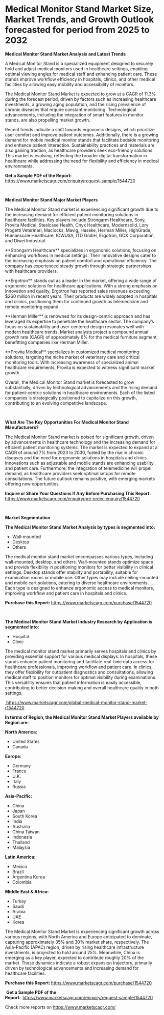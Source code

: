 <p><h1>Medical Monitor Stand Market Size, Market Trends, and Growth Outlook forecasted for period from 2025 to 2032</h1></p><p><strong>Medical Monitor Stand Market Analysis and Latest Trends</strong></p>
<p><p>A Medical Monitor Stand is a specialized equipment designed to securely hold and adjust medical monitors used in healthcare settings, enabling optimal viewing angles for medical staff and enhancing patient care. These stands improve workflow efficiency in hospitals, clinics, and other medical facilities by allowing easy mobility and accessibility of monitors.</p><p>The Medical Monitor Stand Market is expected to grow at a CAGR of 11.3% during the forecast period, driven by factors such as increasing healthcare investments, a growing aging population, and the rising prevalence of chronic diseases that require constant monitoring. Technological advancements, including the integration of smart features in monitor stands, are also propelling market growth. </p><p>Recent trends indicate a shift towards ergonomic designs, which prioritize user comfort and improve patient outcomes. Additionally, there is a growing demand for mobile medical monitor stands that facilitate bedside monitoring and enhance patient interaction. Sustainability practices and materials are also gaining traction, as healthcare providers seek eco-friendly solutions. This market is evolving, reflecting the broader digital transformation in healthcare while addressing the need for flexibility and efficiency in medical environments.</p></p>
<p><strong>Get a Sample PDF of the Report:&nbsp;</strong> <a href="https://www.marketscagr.com/enquiry/request-sample/1544720?utm_campaign=2337&utm_medium=2&utm_source=Github&utm_content=ia&utm_term=03032025&utm_id=medical-monitor-stand">https://www.marketscagr.com/enquiry/request-sample/1544720</a></p>
<p>&nbsp;</p>
<p><strong>Medical Monitor Stand Major Market Players</strong></p>
<p><p>The Medical Monitor Stand market is experiencing significant growth due to the increasing demand for efficient patient monitoring solutions in healthcare facilities. Key players include Strongarm Healthcare, Sony, Provita Medical, Steelcase Health, Onyx Healthcare, Modernsolid, Lory Progetti Veterinari, Maclocks, Mavig, Haseke, Herman Miller, HighGrade, Humanscale Healthcare, ICWUSA, ITD GmbH, Ergotron, GCX Corporation, and Diwei Industrial.</p><p>**Strongarm Healthcare** specializes in ergonomic solutions, focusing on enhancing workflows in medical settings. Their innovative designs cater to the increasing emphasis on patient comfort and operational efficiency. The company has experienced steady growth through strategic partnerships with healthcare providers.</p><p>**Ergotron** stands out as a leader in the market, offering a wide range of ergonomic solutions for healthcare applications. With a strong emphasis on innovation and quality, Ergotron has reported sales revenues exceeding $260 million in recent years. Their products are widely adopted in hospitals and clinics, positioning them for continued growth as telemedicine and remote monitoring expand.</p><p>**Herman Miller** is renowned for its design-centric approach and has leveraged its expertise to penetrate the healthcare sector. The company’s focus on sustainability and user-centered design resonates well with modern healthcare trends. Market analysts project a compound annual growth rate (CAGR) of approximately 6% for the medical furniture segment, benefitting companies like Herman Miller.</p><p>**Provita Medical** specializes in customized medical monitoring solutions, targeting the niche market of veterinary care and critical monitoring tools. With increasing awareness of specialized animal healthcare requirements, Provita is expected to witness significant market growth.</p><p>Overall, the Medical Monitor Stand market is forecasted to grow substantially, driven by technological advancements and the rising demand for patient-centric solutions in healthcare environments. Each of the listed companies is strategically positioned to capitalize on this growth, contributing to an evolving competitive landscape.</p></p>
<p>&nbsp;</p>
<p><strong>What Are The Key Opportunities For Medical Monitor Stand Manufacturers?</strong></p>
<p><p>The Medical Monitor Stand market is poised for significant growth, driven by advancements in healthcare technology and the increasing demand for efficient patient monitoring systems. The market is expected to expand at a CAGR of around 7% from 2023 to 2030, fueled by the rise in chronic diseases and the need for ergonomic solutions in hospitals and clinics. Innovations such as adjustable and mobile stands are enhancing usability and patient care. Furthermore, the integration of telemedicine will propel demand, as healthcare providers seek optimal setups for remote consultations. The future outlook remains positive, with emerging markets offering new opportunities.</p></p>
<p><strong>Inquire or Share Your Questions If Any Before Purchasing This Report:</strong> <a href="https://www.marketscagr.com/enquiry/pre-order-enquiry/1544720?utm_campaign=2337&utm_medium=2&utm_source=Github&utm_content=ia&utm_term=03032025&utm_id=medical-monitor-stand">https://www.marketscagr.com/enquiry/pre-order-enquiry/1544720</a></p>
<p>&nbsp;</p>
<p><strong>Market Segmentation</strong></p>
<p><strong>The Medical Monitor Stand Market Analysis by types is segmented into:</strong></p>
<p><ul><li>Wall-mounted</li><li>Desktop</li><li>Others</li></ul></p>
<p><p>The medical monitor stand market encompasses various types, including wall-mounted, desktop, and others. Wall-mounted stands optimize space and provide flexibility in positioning monitors for better visibility in clinical settings. Desktop stands offer stability and portability, suitable for examination rooms or mobile use. Other types may include ceiling-mounted and mobile cart solutions, catering to diverse healthcare environments. Each type is designed to enhance ergonomic access to medical monitors, improving workflow and patient care in hospitals and clinics.</p></p>
<p><strong>Purchase this Report:&nbsp;</strong><a href="https://www.marketscagr.com/purchase/1544720?utm_campaign=2337&utm_medium=2&utm_source=Github&utm_content=ia&utm_term=03032025&utm_id=medical-monitor-stand">https://www.marketscagr.com/purchase/1544720</a></p>
<p>&nbsp;</p>
<p><strong>The Medical Monitor Stand Market Industry Research by Application is segmented into:</strong></p>
<p><ul><li>Hospital</li><li>Clinic</li></ul></p>
<p><p>The medical monitor stand market primarily serves hospitals and clinics by providing essential support for various medical displays. In hospitals, these stands enhance patient monitoring and facilitate real-time data access for healthcare professionals, improving workflow and patient care. In clinics, they offer flexibility for outpatient diagnostics and consultations, allowing medical staff to position monitors for optimal visibility during examinations. This versatility ensures that patient information is easily accessible, contributing to better decision-making and overall healthcare quality in both settings.</p></p>
<p><a href="https://www.marketscagr.com/global-medical-monitor-stand-market-r1544720?utm_campaign=2337&utm_medium=2&utm_source=Github&utm_content=ia&utm_term=03032025&utm_id=medical-monitor-stand">&nbsp;https://www.marketscagr.com/global-medical-monitor-stand-market-r1544720</a></p>
<p><strong>In terms of Region, the Medical Monitor Stand Market Players available by Region are:</strong></p>
<p>
    <p> <strong> North America: </strong>
        <ul>
            <li>United States</li>
            <li>Canada</li>
        </ul>
        </p> 
    <p> <strong> Europe: </strong>
        <ul>
            <li>Germany</li>
            <li>France</li>
            <li>U.K.</li>
            <li>Italy</li>
            <li>Russia</li>
        </ul>
        </p> 
    <p> <strong> Asia-Pacific: </strong>
        <ul>
            <li>China</li>
            <li>Japan</li>
            <li>South Korea</li>
            <li>India</li>
            <li>Australia</li>
            <li>China Taiwan</li>
            <li>Indonesia</li>
            <li>Thailand</li>
            <li>Malaysia</li>
        </ul>
        </p> 
    <p> <strong> Latin America: </strong>
        <ul>
            <li>Mexico</li>
            <li>Brazil</li>
            <li>Argentina Korea</li>
            <li>Colombia</li>
        </ul>
        </p> 
    <p> <strong> Middle East & Africa: </strong>
        <ul>
            <li>Turkey</li>
            <li>Saudi</li>
            <li>Arabia</li>
            <li>UAE</li>
            <li>Korea</li>
        </ul>
    </p>
    </p>
<p><p>The Medical Monitor Stand Market is experiencing significant growth across various regions, with North America and Europe anticipated to dominate, capturing approximately 35% and 30% market share, respectively. The Asia-Pacific (APAC) region, driven by rising healthcare infrastructure investments, is projected to hold around 25%. Meanwhile, China is emerging as a key player, expected to contribute roughly 20% of the market. These dynamics indicate a robust expansion trajectory, primarily driven by technological advancements and increasing demand for healthcare facilities.</p></p>
<p><strong>Purchase this Report: </strong><a href="https://www.marketscagr.com/purchase/1544720?utm_campaign=2337&utm_medium=2&utm_source=Github&utm_content=ia&utm_term=03032025&utm_id=medical-monitor-stand">https://www.marketscagr.com/purchase/1544720</a></p>
<p>&nbsp;<strong>Get a Sample PDF of the Report:&nbsp;&nbsp;</strong><a href="https://www.marketscagr.com/enquiry/request-sample/1544720?utm_campaign=2337&utm_medium=2&utm_source=Github&utm_content=ia&utm_term=03032025&utm_id=medical-monitor-stand">https://www.marketscagr.com/enquiry/request-sample/1544720</a></p>
<p><strong></strong></p>
<p>Check more reports on <a href="https://www.marketscagr.com/?utm_campaign=2337&utm_medium=2&utm_source=Github&utm_content=ia&utm_term=03032025&utm_id=medical-monitor-stand">https://www.marketscagr.com/</a></p>